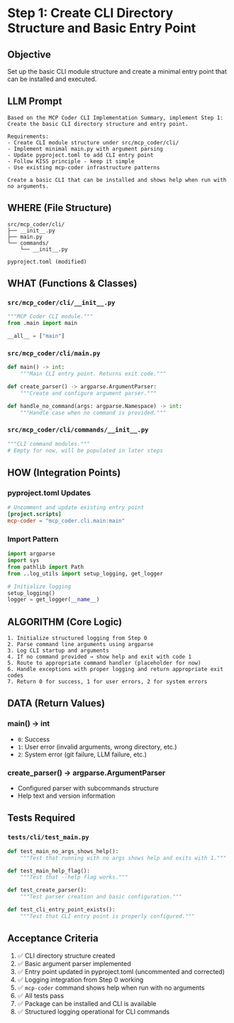 # Step 1: Create CLI Directory Structure and Basic Entry Point

## Objective
Set up the basic CLI module structure and create a minimal entry point that can be installed and executed.

## LLM Prompt
```
Based on the MCP Coder CLI Implementation Summary, implement Step 1: Create the basic CLI directory structure and entry point.

Requirements:
- Create CLI module structure under src/mcp_coder/cli/
- Implement minimal main.py with argument parsing
- Update pyproject.toml to add CLI entry point
- Follow KISS principle - keep it simple
- Use existing mcp-coder infrastructure patterns

Create a basic CLI that can be installed and shows help when run with no arguments.
```

## WHERE (File Structure)
```
src/mcp_coder/cli/
├── __init__.py
├── main.py
└── commands/
    └── __init__.py

pyproject.toml (modified)
```

## WHAT (Functions & Classes)

### `src/mcp_coder/cli/__init__.py`
```python
"""MCP Coder CLI module."""
from .main import main

__all__ = ["main"]
```

### `src/mcp_coder/cli/main.py`
```python
def main() -> int:
    """Main CLI entry point. Returns exit code."""

def create_parser() -> argparse.ArgumentParser:
    """Create and configure argument parser."""

def handle_no_command(args: argparse.Namespace) -> int:
    """Handle case when no command is provided."""
```

### `src/mcp_coder/cli/commands/__init__.py`
```python
"""CLI command modules."""
# Empty for now, will be populated in later steps
```

## HOW (Integration Points)

### pyproject.toml Updates
```toml
# Uncomment and update existing entry point
[project.scripts]
mcp-coder = "mcp_coder.cli.main:main"
```

### Import Pattern
```python
import argparse
import sys
from pathlib import Path
from ..log_utils import setup_logging, get_logger

# Initialize logging
setup_logging()
logger = get_logger(__name__)
```

## ALGORITHM (Core Logic)
```
1. Initialize structured logging from Step 0
2. Parse command line arguments using argparse
3. Log CLI startup and arguments
4. If no command provided → show help and exit with code 1
5. Route to appropriate command handler (placeholder for now)
6. Handle exceptions with proper logging and return appropriate exit codes
7. Return 0 for success, 1 for user errors, 2 for system errors
```

## DATA (Return Values)

### main() → int
- `0`: Success
- `1`: User error (invalid arguments, wrong directory, etc.)
- `2`: System error (git failure, LLM failure, etc.)

### create_parser() → argparse.ArgumentParser
- Configured parser with subcommands structure
- Help text and version information

## Tests Required

### `tests/cli/test_main.py`
```python
def test_main_no_args_shows_help():
    """Test that running with no args shows help and exits with 1."""

def test_main_help_flag():
    """Test that --help flag works."""

def test_create_parser():
    """Test parser creation and basic configuration."""

def test_cli_entry_point_exists():
    """Test that CLI entry point is properly configured."""
```

## Acceptance Criteria
1. ✅ CLI directory structure created
2. ✅ Basic argument parser implemented
3. ✅ Entry point updated in pyproject.toml (uncommented and corrected)
4. ✅ Logging integration from Step 0 working
5. ✅ `mcp-coder` command shows help when run with no arguments
6. ✅ All tests pass
7. ✅ Package can be installed and CLI is available
8. ✅ Structured logging operational for CLI commands
